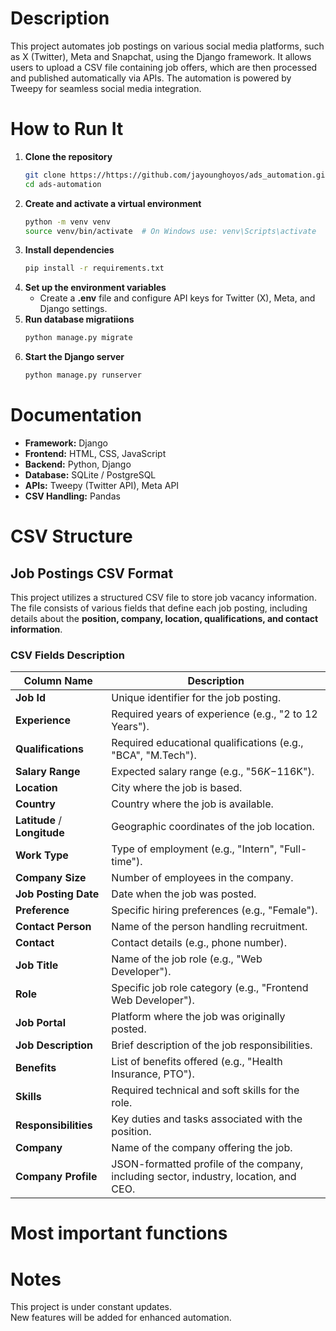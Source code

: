 # Description
This project automates job postings on various social media platforms, such as X (Twitter), Meta and Snapchat, using the Django framework. It allows users to upload a CSV file containing job offers, which are then processed and published automatically via APIs. The automation is powered by Tweepy for seamless social media integration.

# How to Run It
1. **Clone the repository**  
   ```sh
   git clone https://https://github.com/jayounghoyos/ads_automation.git
   cd ads-automation
2. **Create and activate a virtual environment**
    ```sh
    python -m venv venv
    source venv/bin/activate  # On Windows use: venv\Scripts\activate
3. **Install dependencies**
    ```sh
    pip install -r requirements.txt
4. **Set up the environment variables**
   * Create a **.env** file and configure API keys for Twitter (X), Meta, and Django settings.
5. **Run database migratiions**
    ```sh
    python manage.py migrate
6. **Start the Django server**
    ```sh
    python manage.py runserver
# Documentation
* **Framework:** Django
* **Frontend:** HTML, CSS, JavaScript
* **Backend:** Python, Django
* **Database:** SQLite / PostgreSQL
* **APIs:** Tweepy (Twitter API), Meta API
* **CSV Handling:** Pandas

# CSV Structure

## Job Postings CSV Format  

This project utilizes a structured CSV file to store job vacancy information. The file consists of various fields that define each job posting, including details about the **position, company, location, qualifications, and contact information**.

### **CSV Fields Description**  

| Column Name         | Description |
|---------------------|-------------|
| **Job Id**         | Unique identifier for the job posting. |
| **Experience**     | Required years of experience (e.g., "2 to 12 Years"). |
| **Qualifications** | Required educational qualifications (e.g., "BCA", "M.Tech"). |
| **Salary Range**   | Expected salary range (e.g., "$56K-$116K"). |
| **Location**       | City where the job is based. |
| **Country**        | Country where the job is available. |
| **Latitude** / **Longitude** | Geographic coordinates of the job location. |
| **Work Type**      | Type of employment (e.g., "Intern", "Full-time"). |
| **Company Size**   | Number of employees in the company. |
| **Job Posting Date** | Date when the job was posted. |
| **Preference**     | Specific hiring preferences (e.g., "Female"). |
| **Contact Person** | Name of the person handling recruitment. |
| **Contact**        | Contact details (e.g., phone number). |
| **Job Title**      | Name of the job role (e.g., "Web Developer"). |
| **Role**           | Specific job role category (e.g., "Frontend Web Developer"). |
| **Job Portal**     | Platform where the job was originally posted. |
| **Job Description** | Brief description of the job responsibilities. |
| **Benefits**       | List of benefits offered (e.g., "Health Insurance, PTO"). |
| **Skills**         | Required technical and soft skills for the role. |
| **Responsibilities** | Key duties and tasks associated with the position. |
| **Company**        | Name of the company offering the job. |
| **Company Profile** | JSON-formatted profile of the company, including sector, industry, location, and CEO. |

# Most important functions


# Notes  
This project is under constant updates.  
New features will be added for enhanced automation.